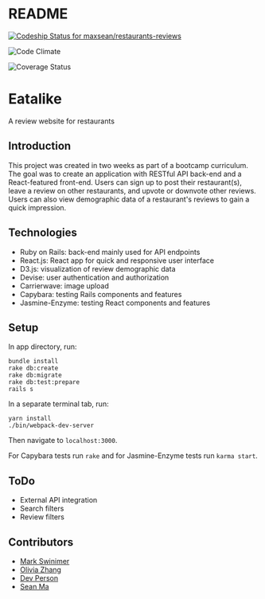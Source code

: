 # README

[ ![Codeship Status for maxsean/restaurants-reviews](https://app.codeship.com/projects/bb466cb0-94c4-0135-bb8f-2651940696f3/status?branch=master)](https://app.codeship.com/projects/251043)

![Code Climate](https://codeclimate.com/github/maxsean/restaurants-reviews.png)

![Coverage Status](https://coveralls.io/repos/maxsean/restaurants-reviews/badge.png)

# Eatalike
A review website for restaurants

## Introduction
This project was created in two weeks as part of a bootcamp curriculum. The goal was to create an application with RESTful API back-end and a React-featured front-end. Users can sign up to post their restaurant(s), leave a review on other restaurants, and upvote or downvote other reviews. Users can also view demographic data of a restaurant's reviews to gain a quick impression.  

## Technologies
* Ruby on Rails: back-end mainly used for API endpoints
* React.js: React app for quick and responsive user interface
* D3.js: visualization of review demographic data
* Devise: user authentication and authorization
* Carrierwave: image upload
* Capybara: testing Rails components and features
* Jasmine-Enzyme: testing React components and features

## Setup
In app directory, run:
```
bundle install
rake db:create
rake db:migrate
rake db:test:prepare
rails s
```
In a separate terminal tab, run:
```
yarn install
./bin/webpack-dev-server
```
Then navigate to `localhost:3000`.

For Capybara tests run `rake`
and for Jasmine-Enzyme tests run `karma start`.

## ToDo
* External API integration
* Search filters
* Review filters


## Contributors
* [Mark Swinimer](github.com/markswinimer)
* [Olivia Zhang](github.com/oliviayizhang)
* [Dev Person](github.com/devlin-person)
* [Sean Ma](github.com/maxsean)
